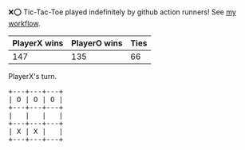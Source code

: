 :x::o: Tic-Tac-Toe played indefinitely by github action runners! See [my workflow](.github/workflows/play.yaml).

|PlayerX wins|PlayerO wins|Ties|
|-|-|-|
|147|135|66|

PlayerX's turn.

<pre>
+---+---+---+
| O | O | O |
+---+---+---+
|   |   |   |
+---+---+---+
| X | X |   |
+---+---+---+
</pre>